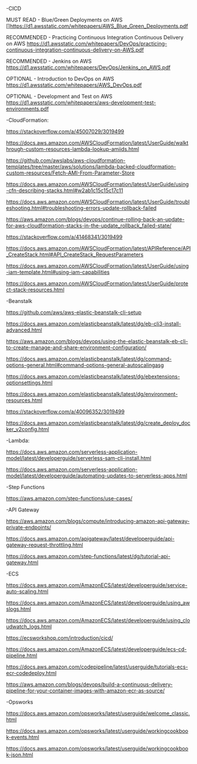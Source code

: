 
<!---
liuhory/liuhory is a ✨ special ✨ repository because its `README.md` (this file) appears on your GitHub profile.
AWS reading list
--->




-CICD

MUST READ - Blue/Green Deployments on AWS
[]https://d1.awsstatic.com/whitepapers/AWS_Blue_Green_Deployments.pdf

RECOMMENDED - Practicing Continuous Integration Continuous Delivery on AWS
https://d1.awsstatic.com/whitepapers/DevOps/practicing-continuous-integration-continuous-delivery-on-AWS.pdf

RECOMMENDED - Jenkins on AWS
https://d1.awsstatic.com/whitepapers/DevOps/Jenkins_on_AWS.pdf

OPTIONAL - Introduction to DevOps on AWS
https://d1.awsstatic.com/whitepapers/AWS_DevOps.pdf

OPTIONAL - Development and Test on AWS
https://d1.awsstatic.com/whitepapers/aws-development-test-environments.pdf


-CloudFormation:

https://stackoverflow.com/a/45007029/3019499

https://docs.aws.amazon.com/AWSCloudFormation/latest/UserGuide/walkthrough-custom-resources-lambda-lookup-amiids.html

https://github.com/awslabs/aws-cloudformation-templates/tree/master/aws/solutions/lambda-backed-cloudformation-custom-resources/Fetch-AMI-From-Parameter-Store

https://docs.aws.amazon.com/AWSCloudFormation/latest/UserGuide/using-cfn-describing-stacks.html#w2ab1c15c15c17c11

https://docs.aws.amazon.com/AWSCloudFormation/latest/UserGuide/troubleshooting.html#troubleshooting-errors-update-rollback-failed

https://aws.amazon.com/blogs/devops/continue-rolling-back-an-update-for-aws-cloudformation-stacks-in-the-update_rollback_failed-state/

https://stackoverflow.com/a/41468341/3019499

https://docs.aws.amazon.com/AWSCloudFormation/latest/APIReference/API_CreateStack.html#API_CreateStack_RequestParameters

https://docs.aws.amazon.com/AWSCloudFormation/latest/UserGuide/using-iam-template.html#using-iam-capabilities

https://docs.aws.amazon.com/AWSCloudFormation/latest/UserGuide/protect-stack-resources.html

-Beanstalk

https://github.com/aws/aws-elastic-beanstalk-cli-setup

https://docs.aws.amazon.com/elasticbeanstalk/latest/dg/eb-cli3-install-advanced.html

https://aws.amazon.com/blogs/devops/using-the-elastic-beanstalk-eb-cli-to-create-manage-and-share-environment-configuration/

https://docs.aws.amazon.com/elasticbeanstalk/latest/dg/command-options-general.html#command-options-general-autoscalingasg

https://docs.aws.amazon.com/elasticbeanstalk/latest/dg/ebextensions-optionsettings.html

https://docs.aws.amazon.com/elasticbeanstalk/latest/dg/environment-resources.html

https://stackoverflow.com/a/40096352/3019499

https://docs.aws.amazon.com/elasticbeanstalk/latest/dg/create_deploy_docker_v2config.html

-Lambda:

https://docs.aws.amazon.com/serverless-application-model/latest/developerguide/serverless-sam-cli-install.html

https://docs.aws.amazon.com/serverless-application-model/latest/developerguide/automating-updates-to-serverless-apps.html

-Step Functions

https://aws.amazon.com/step-functions/use-cases/

-API Gateway

https://aws.amazon.com/blogs/compute/introducing-amazon-api-gateway-private-endpoints/

https://docs.aws.amazon.com/apigateway/latest/developerguide/api-gateway-request-throttling.html

https://docs.aws.amazon.com/step-functions/latest/dg/tutorial-api-gateway.html



-ECS

https://docs.aws.amazon.com/AmazonECS/latest/developerguide/service-auto-scaling.html

https://docs.aws.amazon.com/AmazonECS/latest/developerguide/using_awslogs.html

https://docs.aws.amazon.com/AmazonECS/latest/developerguide/using_cloudwatch_logs.html

https://ecsworkshop.com/introduction/cicd/

https://docs.aws.amazon.com/AmazonECS/latest/developerguide/ecs-cd-pipeline.html

https://docs.aws.amazon.com/codepipeline/latest/userguide/tutorials-ecs-ecr-codedeploy.html

https://aws.amazon.com/blogs/devops/build-a-continuous-delivery-pipeline-for-your-container-images-with-amazon-ecr-as-source/



-Opsworks

https://docs.aws.amazon.com/opsworks/latest/userguide/welcome_classic.html

https://docs.aws.amazon.com/opsworks/latest/userguide/workingcookbook-events.html

https://docs.aws.amazon.com/opsworks/latest/userguide/workingcookbook-json.html
